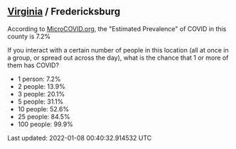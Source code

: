 
## [Virginia](/united-states/virginia) / Fredericksburg

According to [MicroCOVID.org](http://microcovid.org),
the "Estimated Prevalence" of COVID in this county is 7.2%

If you interact with a certain number of people in this location
(all at once in a group, or spread out across the day), what is the chance that
1 or more of them has COVID?

- 1 person: 7.2%
- 2 people: 13.9%
- 3 people: 20.1%
- 5 people: 31.1%
- 10 people: 52.6%
- 25 people: 84.5%
- 100 people: 99.9%

Last updated: 2022-01-08 00:40:32.914532 UTC
